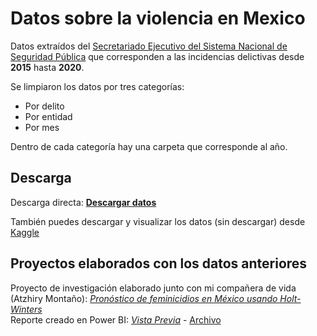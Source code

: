 # Datos sobre la violencia en Mexico

Datos extraídos del [Secretariado Ejecutivo del Sistema Nacional de Seguridad Pública](https://www.gob.mx/sesnsp) que corresponden a las incidencias delictivas desde **2015** hasta **2020**. 

Se limpiaron los datos por tres categorías:

* Por delito
* Por entidad
* Por mes

Dentro de cada categoría hay una carpeta que corresponde al año.

## Descarga
Descarga directa: **[Descargar datos](https://drive.google.com/file/d/1v9NT7TkK1SADmbwaWZDqKiWQ-Qg9Z3_e/view?usp=sharing)** 

También puedes descargar y visualizar los datos (sin descargar) desde [Kaggle](https://www.kaggle.com/wansxpha/violenca-mexico)

## Proyectos elaborados con los datos anteriores
Proyecto de investigación elaborado junto con mi compañera de vida (Atzhiry Montaño): [_Pronóstico de feminicidios en México usando Holt-Winters_](https://drive.google.com/file/d/10mAaHSI0MztqQPsf8l7F1dru8MBFe4HI/view?usp=sharing) \
Reporte creado en Power BI: [_Vista Previa_](https://github.com/Cuadernin/Datos_violencia_Mexico/blob/main/Reporte_violencia/Vista%20previa/Reporte.MD) - [Archivo](https://github.com/Cuadernin/Datos_violencia_Mexico/blob/main/Reporte_violencia/Violencia_mexico.pbix)


